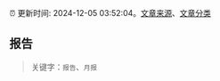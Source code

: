 :alarm_clock: 更新时间: 2024-12-05 03:52:04。[文章来源](/README.md)、[文章分类](/TAGS.md)

## 报告


> 关键字：`报告`、`月报`



